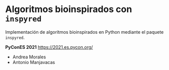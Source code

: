 # Algoritmos bioinspirados con `inspyred`
Implementación de algoritmos bioinspirados en Python mediante el paquete `inspyred`. 

**PyConES 2021** https://2021.es.pycon.org/

* Andrea Morales
* Antonio Manjavacas
